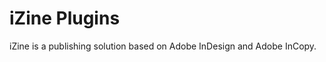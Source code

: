 iZine Plugins
=============

iZine is a publishing solution based on Adobe InDesign and Adobe InCopy. 
